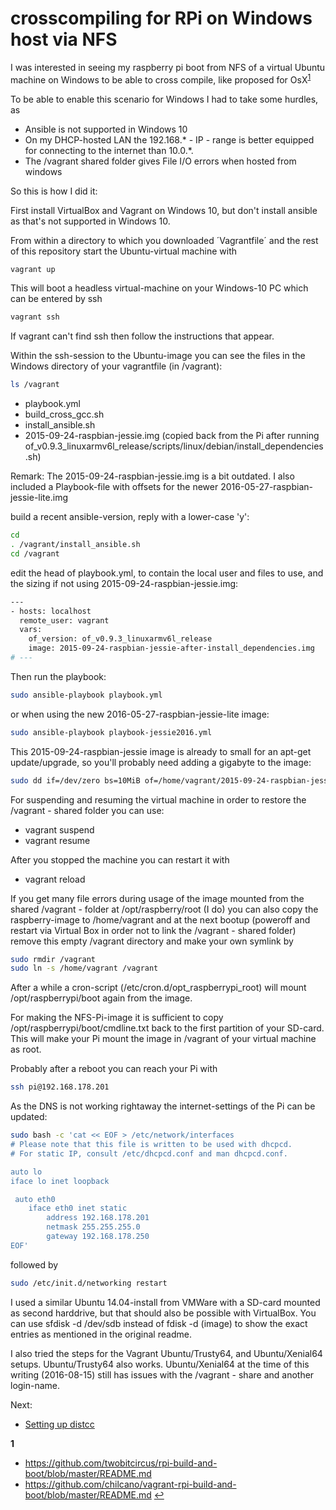 # crosscompiling for RPi on Windows host via NFS

I was interested in seeing my raspberry pi boot from NFS of a virtual Ubuntu machine on Windows to be able to cross compile, like proposed for OsX<sup id="a1">[1](#f1)</sup>

To be able to enable this scenario for Windows I had to take some hurdles, as
- Ansible is not supported in Windows 10
- On my DHCP-hosted LAN the 192.168.* - IP - range is better equipped for connecting to the internet than 10.0.*.
- The /vagrant shared folder gives File I/O errors when hosted from windows

So this is how I did it:

First install VirtualBox and Vagrant on Windows 10, but don't install ansible as that's not supported in Windows 10.

From within a directory to which you downloaded ´Vagrantfile´ and the rest of this repository start the Ubuntu-virtual machine with 

```sh
vagrant up
```

This will boot a headless virtual-machine on your Windows-10 PC which can be entered by ssh

```sh
vagrant ssh
```

If vagrant can't find ssh then follow the instructions that appear.


Within the ssh-session to the Ubuntu-image you can see the files in the Windows directory of your vagrantfile (in /vagrant):
```sh
ls /vagrant
```

- playbook.yml
- build_cross_gcc.sh
- install_ansible.sh
- 2015-09-24-raspbian-jessie.img (copied back from the Pi after running of_v0.9.3_linuxarmv6l_release/scripts/linux/debian/install_dependencies.sh)

Remark: The 2015-09-24-raspbian-jessie.img is a bit outdated. I also included a Playbook-file with offsets for the newer 2016-05-27-raspbian-jessie-lite.img

build a recent ansible-version, reply with a lower-case 'y':
```sh
cd 
. /vagrant/install_ansible.sh
cd /vagrant

```


edit the head of playbook.yml, to contain the local user and files to use, and the sizing if not using 2015-09-24-raspbian-jessie.img:
```sh
---
- hosts: localhost
  remote_user: vagrant
  vars:
    of_version: of_v0.9.3_linuxarmv6l_release
    image: 2015-09-24-raspbian-jessie-after-install_dependencies.img
# ---
```

Then run the playbook:
```sh
sudo ansible-playbook playbook.yml
```
or when using the new 2016-05-27-raspbian-jessie-lite image:

```sh
sudo ansible-playbook playbook-jessie2016.yml
```

This 2015-09-24-raspbian-jessie image is already to small for an apt-get update/upgrade, so you'll probably need adding a gigabyte to the image:

```sh
sudo dd if=/dev/zero bs=10MiB of=/home/vagrant/2015-09-24-raspbian-jessie-after-install_dependencies.img conv=notrunc oflag=append count=100
```

For suspending and resuming the virtual machine in order to restore the /vagrant - shared folder you can use:
- vagrant suspend
- vagrant resume

After you stopped the machine you can restart it with
- vagrant reload

If you get many file errors during usage of the image mounted from the shared /vagrant - folder at /opt/raspberry/root (I do) you can also copy the raspberry-image to /home/vagrant and at the next bootup (poweroff and restart via Virtual Box in order not to link the /vagrant - shared folder) remove this empty /vagrant directory and make your own symlink by

```sh
sudo rmdir /vagrant
sudo ln -s /home/vagrant /vagrant
```

After a while a cron-script (/etc/cron.d/opt_raspberrypi_root) will mount /opt/raspberrypi/boot again from the image.

For making the NFS-Pi-image it is sufficient to copy /opt/raspberrypi/boot/cmdline.txt back to the first partition of your SD-card. This will make your Pi mount the image in /vagrant of your virtual machine as root.

Probably after a reboot you can reach your Pi with

```sh
ssh pi@192.168.178.201
```

As the DNS is not working rightaway the internet-settings of the Pi can be updated:
```sh
sudo bash -c 'cat << EOF > /etc/network/interfaces
# Please note that this file is written to be used with dhcpcd.
# For static IP, consult /etc/dhcpcd.conf and man dhcpcd.conf.

auto lo
iface lo inet loopback

 auto eth0
    iface eth0 inet static
        address 192.168.178.201
        netmask 255.255.255.0
        gateway 192.168.178.250
EOF'	
```
followed by
```sh
sudo /etc/init.d/networking restart
```
I used a similar Ubuntu 14.04-install from VMWare with a SD-card mounted as second harddrive, but that should also be possible with VirtualBox. 
You can use sfdisk -d /dev/sdb instead of fdisk -d (image) to show the exact entries as mentioned in the original readme.

I also tried the steps for the Vagrant Ubuntu/Trusty64, and Ubuntu/Xenial64 setups. Ubuntu/Trusty64 also works. Ubuntu/Xenial64 at the time of this writing (2016-08-15) still has issues with the /vagrant - share and another login-name.

Next:
- [Setting up distcc](setting-up-distcc.md)

<b id="f1">1</b>
- https://github.com/twobitcircus/rpi-build-and-boot/blob/master/README.md
- https://github.com/chilcano/vagrant-rpi-build-and-boot/blob/master/README.md [↩](#a1)

